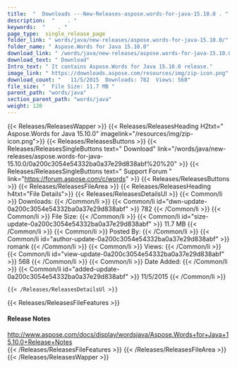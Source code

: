 ```yaml
---
title:  "  Downloads ---New-Releases-aspose.words-for-java-15.10.0 . " 
description:  "    . " 
keywords:  "    . " 
page_type:  single_release_page
folder_link: " words/java/new-releases/aspose.words-for-java-15.10.0/"
folder_name: " Aspose.Words for Java 15.10.0"
download_link: " /words/java/new-releases/aspose.words-for-java-15.10.0/0a200c3054e54332ba0a37e29d838abf"
download_text: " Download"
Intro_text: " It contains Aspose.Words for Java 15.10.0 release."
image_link: " https://downloads.aspose.com/resources/img/zip-icon.png"
download_count: "   11/5/2015  Downloads: 782  Views: 568"
file_size: "  File Size: 11.7 MB "
parent_path: "words/java"
section_parent_path: "words/java"
weight: 120 
---
```


{{< Releases/ReleasesWapper >}}
  {{< Releases/ReleasesHeading H2txt=" Aspose.Words for Java 15.10.0" imagelink="/resources/img/zip-icon.png">}}
  {{< Releases/ReleasesButtons >}}
    {{< Releases/ReleasesSingleButtons text=" Download" link="/words/java/new-releases/aspose.words-for-java-15.10.0/0a200c3054e54332ba0a37e29d838abf%20%20" >}}
    {{< Releases/ReleasesSingleButtons text=" Support Forum " link="https://forum.aspose.com/c/words" >}}
  {{< Releases/ReleasesButtons >}}
  {{< Releases/ReleasesFileArea >}}
    {{< Releases/ReleasesHeading h4txt="File Details">}}
    {{< Releases/ReleasesDetailsUl >}}
            {{< Common/li  >}} Downloads: {{< /Common/li >}} 
      {{< Common/li id="dwn-update-0a200c3054e54332ba0a37e29d838abf" >}} 782 {{< /Common/li >}} 
      {{< Common/li  >}} File Size: {{< /Common/li >}} 
      {{< Common/li id="size-update-0a200c3054e54332ba0a37e29d838abf" >}} 11.7 MB {{< /Common/li >}} 
      {{< Common/li  >}} Posted By: {{< /Common/li >}} 
      {{< Common/li id="author-update-0a200c3054e54332ba0a37e29d838abf" >}} romank {{< /Common/li >}} 
      {{< Common/li  >}} Views: {{< /Common/li >}} 
      {{< Common/li id="view-update-0a200c3054e54332ba0a37e29d838abf" >}} 568 {{< /Common/li >}} 
      {{< Common/li  >}} Date Added: {{< /Common/li >}} 
      {{< Common/li id="added-update-0a200c3054e54332ba0a37e29d838abf" >}} 11/5/2015 {{< /Common/li >}} 

    {{< /Releases/ReleasesDetailsUl >}}

  {{< Releases/ReleasesFileFeatures >}}
      <h4>Release Notes</h4><div><a href="http://www.aspose.com/docs/display/wordsjava/Aspose.Words+for+Java+15.10.0+Release+Notes">http://www.aspose.com/docs/display/wordsjava/Aspose.Words+for+Java+15.10.0+Release+Notes</a></div>
  {{< /Releases/ReleasesFileFeatures >}}
 {{< /Releases/ReleasesFileArea >}}
{{< /Releases/ReleasesWapper >}}


